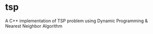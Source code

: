 tsp
===

A C++ implementation of TSP problem using Dynamic Programming &amp; Nearest Neighbor Algorithm